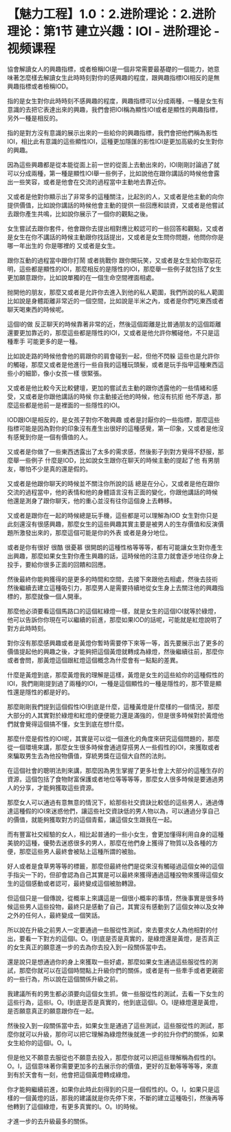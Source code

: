 # 【魅力工程】1.0：2.进阶理论：2.进阶理论：第1节 建立兴趣：IOI - 进阶理论 - 视频课程

協會解讀女人的興趣指標，或者檢稱IOI是一個非常需要最基礎的一個能力，她意味著怎麼樣去解讀女生此時時刻對你的感興趣的程度，跟興趣指標IOI相反的是無興趣指標或者檢稱IOD。

指的是女生對你此時時刻不感興趣的程度，興趣指標可以分成兩種，一種是女生有意識的去把它表達出來的興趣，我們會把IOI稱為顯性IOI或者是顯性的興趣指標，另外一種是相反的。

指的是對方沒有意識的展示出來的一些給你的興趣指標，我們會把他們稱為影性IOI，相比此有意識的這些顯性IOI，這種更加隱匯的影性IOI是更加高級的女生對你的興趣。

因為這些興趣都是從本能從面上前一世的從面上去動出來的，IOI剛剛討論過了就可以分成兩種，第一種是顯性IOI舉一些例子，比如說他在跟你講話的時候他會露出一些笑容，或者是他會在交流的過程當中主動地去靠近你。

又或者是他對你顯示出了非常多的這種關注，比起別的人，又或者是他主動的向你提供價值，比如說你講話的時候他會主動的提供一些回應和談資，又或者是他嘗試去跟你產生共鳴，比如說你展示了一個你的觀點之後。

女生嘗試去跟你套件，他會跟你去提出相對應比較認可的一些回答和觀點，又或者是女生在你不講話的時候主動跟你找話提出，又或者是女生問你問題，他問你你是哪一年出生的 你是哪裡的 又或者是女生。

跟你互動的過程當中跟你打鬧 或者挑戰你 跟你開玩笑，又或者是女生給你取惡花明，這些都是顯性的IOI，那麼相反的是隱性的IOI，那麼舉一些例子就包括了女生更加願意跟你，比如說單獨的在一個生命空間裡面相處。

抛開他的朋友，那麼又或者是允許你去進入到他的私人範圍，我們所說的私人範圍比如說是身體距離非常近的一個空間，比如說是半米之內，或者是你們吃東西或者聊天喝東西的時候呢。

這個I的做 反正聊天的時候靠著非常的近，然後這個距離是比普通朋友的這個距離還要更加靠近的，那麼這些都是隱性的IOI，又或者是他允許你觸碰他，不只是這種牽手 可能更多的是一種。

比如說走路的時候他會他的肩跟你的肩會碰到一起，但他不閃躲 這些也是允許你的觸碰，那麼又或者是他進行一些自我的這種玩頭髮，或者是玩手指甲這種東西這些小的細節，像小女孩一樣 很緊張。

又或者是他比較今天比較健壇，更加的嘗試去主動的跟你透露他的一些情緒和感受，又或者是你跟他講話的時候 你主動接近他的時候，他沒有抗拒 他不厚退，那麼這些都是他前一是裡面的一些隱性的IOI。

IOD跟IOI是相反的，是女孩子對你不敢興趣 或者是討厭你的一些指標，那麼這些指標可能是因為對你的印象沒有產生出很好的這種感覺，第一印象，又或者是他沒有感覺到你是一個有價值的人。

又或者是你做了一些東西透露出了太多的需求感，然後影子到對方覺得不舒服，那麼舉一些例子 什麼是IOD，比如說女生跟你在聊天的時候主動的提起了他 有男朋友，哪怕不少是真的還是假的。

又或者是他跟你聊天的時候並不關注你所說的話 總是在分心，又或者是他在跟你交流的過程當中，他的表情和他的身體語言沒有正面的變化，你跟他講話的時候 他還是測身了跟你聊天，他的重心並沒有往你這個身上去轉移。

又或者是跟你在一起的時候總是玩手機，這些都是可以理解為IOD 女生對你只是此刻還沒有很感興趣，那麼女生的這些興趣其實主要是被男人的生存價值和反演價題所激發出來的，那麼這個可能是你的外表 或者是身分地位。

或者是你有很好 很酷 很憂慕 很開朗的這種性格等等等，都有可能讓女生對你產生出興趣，那麼如果女生對你產生興趣的話，這時候他的注意力就會逐步地往你身上投手，要給你很多正面的回饋和回應。

然後最終你能夠獲得的是更多的時間和空間，去接下來跟他去相處，然後去技術 然後繼續去建立這種吸引力，那麼男人是需要持續地從女生身上去關注他的興趣指標的，那麼就像一個人開車。

那麼他必須要看這個馬路口的這個紅綠燈一樣，就是女生的這個IOI就等於綠燈，他可以告訴你你現在可以繼續的前進，那麼如果IOD的話呢，可能就是紅燈說明了對方此時時刻。

對你沒有那麼感興趣或者是黃燈你暫時需要停下來等一等，首先要展示出了更多的價值提起他的興趣之後，才能夠把這個黃燈就轉成為綠燈，然後繼續往前，那麼你或者會問，那黃燈這個跟紅燈這個概念為什麼會有一點點的差異。

什麼是黃燈到底，那麼黃燈我的理解是這樣，黃燈是女生的這些給你的這種假性的IOI，我們剛剛提到過了兩種的IOI，一種是這個顯性的一種是隱性的，那不管是顯性還是隱性的都是好的。

那麼剛剛我們提到這個假性IOI到底是什麼，這種黃燈是什麼樣的一個情況，那麼大部分的人其實對於綠燈和紅燈的便便能力還是滿強的，但是很多時候對於黃燈他們就會覺得這個搞不懂，女生到底在想什麼。

那麼什麼是假性的IOI呢，其實是可以從一個進化的角度來研究這個問題的，那麼從一個環境來講，那麼女生很多時候會通過穿搭男人一些假性的IOI，來獲取或者來騙取男生去為他投物價值，穿統男獎在這個大自然的法則。

在這個社會的聰明法則來講，那麼因為男生掌握了更多社會上大部分的這種生存的資源，這個包括了食物財富保護或者地位等等等等，那麼女人很多時候是要通過男人的分享，才能夠獲取這些資源。

那麼女人可以通過有意無意的情況下，給那些社交資訣比較低的這些男人，通過傳達這種假的IOI來迷惑他們，讓這些社交資訣低的男人物以為，可以通過分享自己的價值，就能夠獲取對方的這個青藍，讓這個女生跟我在一起。

而有豐富社交經驗的女人，相比起普通的一些小女生，會更加懂得利用自身的這種美貌的這種，優勢去迷惑很多的男人，那麼在他們身上獲得了物質以及各種的方便，那麼這些男人最終會被貼上這種所謂的被胎。

好人或者是食草男等等的標籤，那麼但最終他們是從來沒有觸碰過這個女神的這個手指尖一下的，但卻會認為自己其實是可以最終來獲得通過這種投物來獲得這個女生的這個感動或者認可，最終變成這個被胎轉證。

但這個只是一個傳說，從概率上來講這是一個很小概率的事情，然後事實是很多時候這些男人這些投物，最終只是感動了自己，其實沒有感動到了這個女神以及女神之外的任何人，最終變成一個笑話。

所以說在升級之前男人一定要通過一些服從性測試，來去要求女人為他相對的付出，要看一下對方的這個I。O。I到底是否是真實的，是綠燈還是黃燈，是否真正的女生真正的願意進一步的去為你去投入到一段關係當中去。

還是說只是想通過你的身上來獲取一些好處，那麼如果女生通過這些服從性的測試，那麼你就可以在這個時間點上升級你們的關係，或者是有一些牽手或者更親密的一些行為，所以說在這個關係升級之前。

我建議所有的男生都必須要向這個女生抓，做一些服從性的測試，去看一下女生的這些行為，這些I。O。I到底是否是真實的，他到底這個I。O。I是綠燈還是黃燈，是否願意真正的願意跟你在一起。

然後投入到一段關係當中去，如果女生是通過了這些測試，這些服從性的測試，那麼你就可以升級，那你可以把它理解為綠燈然後就進一步的拉升你們的關係，如果女生給你的這個I。O。I。

但是他又不願意去服從也不願意去投入，那麼你就可以把這些理解稱為假性的I。O。I，這個意味著你需要更加多的去展示你的價值，更好的互動等等等等，來直到有於天會有一刻，他會把這個黃燈轉成綠燈。

你才能夠繼續前進，如果你此時此刻得到的只是一個假性的I。O。I，如果只是這樣的一個黃燈的話，那我的建議就是你先停下來，不斷的建立這種吸引，然後再等他轉到了這個綠燈，有更多真實的I。O。I的時候。

才進一步的去升級最多的關係。